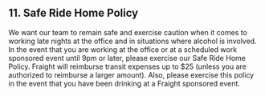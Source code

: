 ## 11. Safe Ride Home Policy

We want our team to remain safe and exercise caution when it comes to working late nights at the office and in situations where alcohol is involved. In the event that you are working at the office or at a scheduled work sponsored event until 9pm or later, please exercise our Safe Ride Home Policy. Fraight will reimburse transit expenses up to $25 (unless you are authorized to reimburse a larger amount). Also, please exercise this policy in the event that you have been drinking at a Fraight sponsored event.
